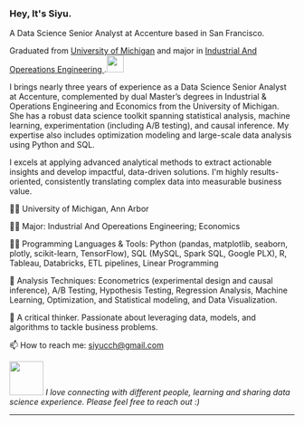 ### Hey, It's Siyu.

A Data Science Senior Analyst at Accenture based in San Francisco.

Graduated from <a href="https://umich.edu/"> University of Michigan</a> and major in <a href="https://ioe.engin.umich.edu/">Industrial And Opereations Engineering </a>.<img src="https://media.giphy.com/media/WUlplcMpOCEmTGBtBW/giphy.gif" width="30"> 

I brings nearly three years of experience as a Data Science Senior Analyst at Accenture, complemented by dual Master’s degrees in Industrial & Operations Engineering and Economics from the University of Michigan. She has a robust data science toolkit spanning statistical analysis, machine learning, experimentation (including A/B testing), and causal inference. My expertise also includes optimization modeling and large-scale data analysis using Python and SQL.

I excels at applying advanced analytical methods to extract actionable insights and develop impactful, data-driven solutions. I'm highly results-oriented, consistently translating complex data into measurable business value. 


👨‍🎓   University of Michigan, Ann Arbor

👨‍💻   Major: Industrial And Opereations Engineering; Economics 

👨‍💻   Programming Languages & Tools: Python (pandas, matplotlib, seaborn, plotly, scikit-learn, TensorFlow), SQL (MySQL, Spark SQL, Google PLX), R, Tableau, Databricks, ETL pipelines, Linear Programming

🌁   Analysis Techniques: Econometrics (experimental design and causal inference),  A/B Testing, Hypothesis Testing,  Regression Analysis, Machine Learning, Optimization, and Statistical modeling, and Data Visualization.


🤖 A critical thinker. Passionate about leveraging data, models, and algorithms to tackle business problems. 

📫 How to reach me: siyucch@gmail.com



<img src="https://media.giphy.com/media/LnQjpWaON8nhr21vNW/giphy.gif" width="60"> <em> I love connecting with different people, learning and sharing data science experience. Please feel free to reach out :)</em>

---------------------------------------------------------------------------------------------------------------------------------------------------------------------------------
